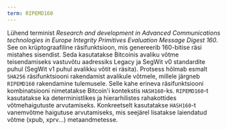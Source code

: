 ```yaml
---
term: RIPEMD160
---
```


Lühend terminist *Research and development in Advanced Communications technologies in Europe Integrity Primitives Evaluation Message Digest 160*. See on krüptograafiline räsifunktsioon, mis genereerib 160-bitise räsi mistahes sisendist. Seda kasutatakse Bitcoinis avaliku võtme teisendamiseks vastuvõtu aadressiks Legacy ja SegWit v0 standardite puhul (SegWit v1 puhul avalikku võtit ei räsita). Protsess hõlmab esmalt `SHA256` räsifunktsiooni rakendamist avalikule võtmele, millele järgneb `RIPEMD160` rakendamine tulemusele. Selle kahe erineva räsifunktsiooni kombinatsiooni nimetatakse Bitcoin'i kontekstis `HASH160`-ks. `RIPEMD160`-t kasutatakse ka deterministlikes ja hierarhilistes rahakottides võtmehaigutuste arvutamiseks. Konkreetselt kasutatakse `HASH160`-t vanemvõtme haigutuse arvutamiseks, mis seejärel lisatakse laiendatud võtme (xpub, xprv...) metaandmetesse.